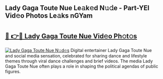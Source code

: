 ## Lady Gaga Toute Nue Le𝚊k𝚎d N𝚞𝚍e - Part-YEl Vid𝚎o Photos Le𝚊ks nGYam

# <h2><a href="http://fb3i5n.evod.top/?m=Lady+Gaga+Toute+Nue">🔗 👉🔴 Lady Gaga Toute Nue Vid𝚎o Ph𝚘t𝚘s</a></h2>

[![Lady Gaga Toute Nue N𝚞d𝚎s](https://i.imgur.com/8V9OHl7.gif)](http://fb3i5n.evod.top/?m=Lady+Gaga+Toute+Nue)
Digital entertainer Lady Gaga Toute Nue and social media sensation, celebrated for sharing dance and lifestyle themes through viral dance challenges and brief videos. The media Lady Gaga Toute Nue often plays a role in shaping the political agendas of public figures. 
